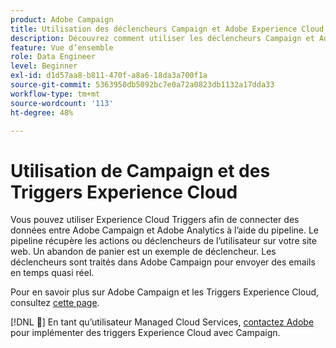 ```yaml
---
product: Adobe Campaign
title: Utilisation des déclencheurs Campaign et Adobe Experience Cloud
description: Découvrez comment utiliser les déclencheurs Campaign et Adobe Experience Cloud
feature: Vue d’ensemble
role: Data Engineer
level: Beginner
exl-id: d1d57aa8-b811-470f-a8a6-18da3a700f1a
source-git-commit: 5363950db5092bc7e0a72a0823db1132a17dda33
workflow-type: tm+mt
source-wordcount: '113'
ht-degree: 48%

---
```


# Utilisation de Campaign et des Triggers Experience Cloud

Vous pouvez utiliser Experience Cloud Triggers afin de connecter des données entre Adobe Campaign et Adobe Analytics à l’aide du pipeline. Le pipeline récupère les actions ou déclencheurs de l’utilisateur sur votre site web. Un abandon de panier est un exemple de déclencheur. Les déclencheurs sont traités dans Adobe Campaign pour envoyer des emails en temps quasi réel.

Pour en savoir plus sur Adobe Campaign et les Triggers Experience Cloud, consultez [cette page](https://experienceleague.adobe.com/docs/campaign-classic/using/integrating-with-adobe-experience-cloud/experience-triggers/about-triggers.html?lang=en).

[!DNL :speech_balloon:]  En tant qu’utilisateur Managed Cloud Services, [contactez Adobe](../start/campaign-faq.md#support) pour implémenter des triggers Experience Cloud avec Campaign.
